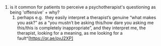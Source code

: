 1. is it common for patients to perceive a psychotherapist's questioning as being 'offensive' + why?
	1. perhaps e.g.  they easily interpret a therapist’s genuine “what makes you ask?” as a “you mustn’t be asking this/how dare you asking me this/this is completely inappropriate”, and they interpret me, the therapist, looking for a meaning, as me looking for a fault^[https://qr.ae/pvJ2XP]